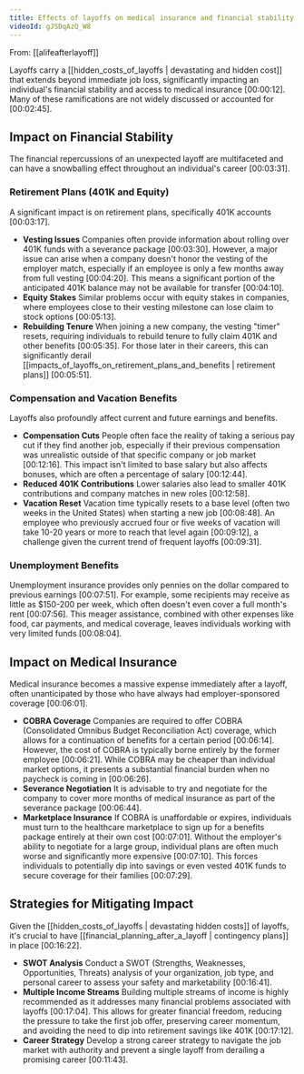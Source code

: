 ```yaml
---
title: Effects of layoffs on medical insurance and financial stability
videoId: gJSDqAzQ_W8
---
```


From: [[alifeafterlayoff]] <br/> 

Layoffs carry a [[hidden_costs_of_layoffs | devastating and hidden cost]] that extends beyond immediate job loss, significantly impacting an individual's financial stability and access to medical insurance <a class="yt-timestamp" data-t="00:00:12">[00:00:12]</a>. Many of these ramifications are not widely discussed or accounted for <a class="yt-timestamp" data-t="00:02:45">[00:02:45]</a>.

## Impact on Financial Stability

The financial repercussions of an unexpected layoff are multifaceted and can have a snowballing effect throughout an individual's career <a class="yt-timestamp" data-t="00:03:31">[00:03:31]</a>.

### Retirement Plans (401K and Equity)
A significant impact is on retirement plans, specifically 401K accounts <a class="yt-timestamp" data-t="00:03:17">[00:03:17]</a>.
*   **Vesting Issues** Companies often provide information about rolling over 401K funds with a severance package <a class="yt-timestamp" data-t="00:03:30">[00:03:30]</a>. However, a major issue can arise when a company doesn't honor the vesting of the employer match, especially if an employee is only a few months away from full vesting <a class="yt-timestamp" data-t="00:04:20">[00:04:20]</a>. This means a significant portion of the anticipated 401K balance may not be available for transfer <a class="yt-timestamp" data-t="00:04:10">[00:04:10]</a>.
*   **Equity Stakes** Similar problems occur with equity stakes in companies, where employees close to their vesting milestone can lose claim to stock options <a class="yt-timestamp" data-t="00:05:13">[00:05:13]</a>.
*   **Rebuilding Tenure** When joining a new company, the vesting "timer" resets, requiring individuals to rebuild tenure to fully claim 401K and other benefits <a class="yt-timestamp" data-t="00:05:35">[00:05:35]</a>. For those later in their careers, this can significantly derail [[impacts_of_layoffs_on_retirement_plans_and_benefits | retirement plans]] <a class="yt-timestamp" data-t="00:05:51">[00:05:51]</a>.

### Compensation and Vacation Benefits
Layoffs also profoundly affect current and future earnings and benefits.
*   **Compensation Cuts** People often face the reality of taking a serious pay cut if they find another job, especially if their previous compensation was unrealistic outside of that specific company or job market <a class="yt-timestamp" data-t="00:12:16">[00:12:16]</a>. This impact isn't limited to base salary but also affects bonuses, which are often a percentage of salary <a class="yt-timestamp" data-t="00:12:44">[00:12:44]</a>.
*   **Reduced 401K Contributions** Lower salaries also lead to smaller 401K contributions and company matches in new roles <a class="yt-timestamp" data-t="00:12:58">[00:12:58]</a>.
*   **Vacation Reset** Vacation time typically resets to a base level (often two weeks in the United States) when starting a new job <a class="yt-timestamp" data-t="00:08:48">[00:08:48]</a>. An employee who previously accrued four or five weeks of vacation will take 10-20 years or more to reach that level again <a class="yt-timestamp" data-t="00:09:12">[00:09:12]</a>, a challenge given the current trend of frequent layoffs <a class="yt-timestamp" data-t="00:09:31">[00:09:31]</a>.

### Unemployment Benefits
Unemployment insurance provides only pennies on the dollar compared to previous earnings <a class="yt-timestamp" data-t="00:07:51">[00:07:51]</a>. For example, some recipients may receive as little as $150-200 per week, which often doesn't even cover a full month's rent <a class="yt-timestamp" data-t="00:07:56">[00:07:56]</a>. This meager assistance, combined with other expenses like food, car payments, and medical coverage, leaves individuals working with very limited funds <a class="yt-timestamp" data-t="00:08:04">[00:08:04]</a>.

## Impact on Medical Insurance

Medical insurance becomes a massive expense immediately after a layoff, often unanticipated by those who have always had employer-sponsored coverage <a class="yt-timestamp" data-t="00:06:01">[00:06:01]</a>.

*   **COBRA Coverage** Companies are required to offer COBRA (Consolidated Omnibus Budget Reconciliation Act) coverage, which allows for a continuation of benefits for a certain period <a class="yt-timestamp" data-t="00:06:14">[00:06:14]</a>. However, the cost of COBRA is typically borne entirely by the former employee <a class="yt-timestamp" data-t="00:06:21">[00:06:21]</a>. While COBRA may be cheaper than individual market options, it presents a substantial financial burden when no paycheck is coming in <a class="yt-timestamp" data-t="00:06:26">[00:06:26]</a>.
*   **Severance Negotiation** It is advisable to try and negotiate for the company to cover more months of medical insurance as part of the severance package <a class="yt-timestamp" data-t="00:06:44">[00:06:44]</a>.
*   **Marketplace Insurance** If COBRA is unaffordable or expires, individuals must turn to the healthcare marketplace to sign up for a benefits package entirely at their own cost <a class="yt-timestamp" data-t="00:07:01">[00:07:01]</a>. Without the employer's ability to negotiate for a large group, individual plans are often much worse and significantly more expensive <a class="yt-timestamp" data-t="00:07:10">[00:07:10]</a>. This forces individuals to potentially dip into savings or even vested 401K funds to secure coverage for their families <a class="yt-timestamp" data-t="00:07:29">[00:07:29]</a>.

## Strategies for Mitigating Impact

Given the [[hidden_costs_of_layoffs | devastating hidden costs]] of layoffs, it's crucial to have [[financial_planning_after_a_layoff | contingency plans]] in place <a class="yt-timestamp" data-t="00:16:22">[00:16:22]</a>.
*   **SWOT Analysis** Conduct a SWOT (Strengths, Weaknesses, Opportunities, Threats) analysis of your organization, job type, and personal career to assess your safety and marketability <a class="yt-timestamp" data-t="00:16:41">[00:16:41]</a>.
*   **Multiple Income Streams** Building multiple streams of income is highly recommended as it addresses many financial problems associated with layoffs <a class="yt-timestamp" data-t="00:17:04">[00:17:04]</a>. This allows for greater financial freedom, reducing the pressure to take the first job offer, preserving career momentum, and avoiding the need to dip into retirement savings like 401K <a class="yt-timestamp" data-t="00:17:12">[00:17:12]</a>.
*   **Career Strategy** Develop a strong career strategy to navigate the job market with authority and prevent a single layoff from derailing a promising career <a class="yt-timestamp" data-t="00:11:43">[00:11:43]</a>.